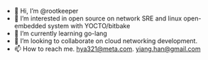 - 👋 Hi, I’m @rootkeeper
- 👀 I’m interested in open source on network SRE and linux open-embedded system with YOCTO/bitbake
- 🌱 I’m currently learning go-lang
- 💞️ I’m looking to collaborate on cloud networking development.
- 📫 How to reach me.  hya321@meta.com.  yiang.han@gmail.com

<!---
rootkeeper/rootkeeper is a ✨ special ✨ repository because its `README.md` (this file) appears on your GitHub profile.
You can click the Preview link to take a look at your changes.
--->
